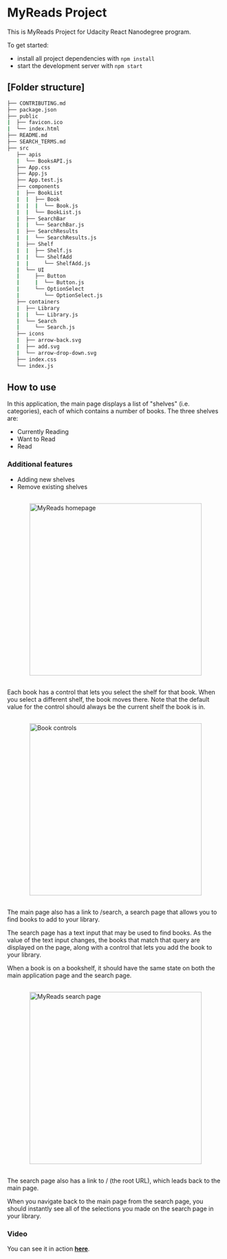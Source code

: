 # MyReads Project
This is MyReads Project for Udacity React Nanodegree program.  

To get started:

* install all project dependencies with `npm install`
* start the development server with `npm start`

## [Folder structure]
```bash
├── CONTRIBUTING.md
├── package.json
├── public
|  ├── favicon.ico
|  └── index.html
├── README.md
├── SEARCH_TERMS.md
├── src
   ├── apis
   |  └── BooksAPI.js
   ├── App.css
   ├── App.js
   ├── App.test.js
   ├── components
   |  ├── BookList
   |  |  ├── Book
   |  |  |  └── Book.js
   |  |  └── BookList.js
   |  ├── SearchBar
   |  |  └── SearchBar.js
   |  ├── SearchResults
   |  |  └── SearchResults.js
   |  ├── Shelf
   |  |  ├── Shelf.js
   |  |  └── ShelfAdd
   |  |     └── ShelfAdd.js
   |  └── UI
   |     ├── Button
   |     |  └── Button.js
   |     └── OptionSelect
   |        └── OptionSelect.js
   ├── containers
   |  ├── Library
   |  |  └── Library.js
   |  └── Search
   |     └── Search.js
   ├── icons
   |  ├── arrow-back.svg
   |  ├── add.svg
   |  └── arrow-drop-down.svg
   ├── index.css
   └── index.js
```

## How to use
In this application, the main page displays a list of "shelves" (i.e. categories), each of which contains a number of books. The three shelves are:

- Currently Reading
- Want to Read
- Read

### Additional features
- Adding new shelves
- Remove existing shelves


<img src="https://i.imgur.com/RexmXvE.png" style="display: block; margin: 30px auto; height: 400px; width: auto;" alt="MyReads homepage">


Each book has a control that lets you select the shelf for that book. When you select a different shelf, the book moves there. Note that the default value for the control should always be the current shelf the book is in.


<img src="https://i.imgur.com/NX2OFMg.jpg" style="display: block; margin: 30px auto; height: 400px; width: auto;" alt="Book controls">


The main page also has a link to /search, a search page that allows you to find books to add to your library.

The search page has a text input that may be used to find books. As the value of the text input changes, the books that match that query are displayed on the page, along with a control that lets you add the book to your library.

When a book is on a bookshelf, it should have the same state on both the main application page and the search page.



<img src="https://i.imgur.com/SRmVcnu.jpg" style="display: block; margin: 30px auto; height: 400px; width: auto;" alt="MyReads search page">



The search page also has a link to / (the root URL), which leads back to the main page.

When you navigate back to the main page from the search page, you should instantly see all of the selections you made on the search page in your library.

### Video
You can see it in action **[here](https://youtu.be/AXyWFYDwrjQ)**.

